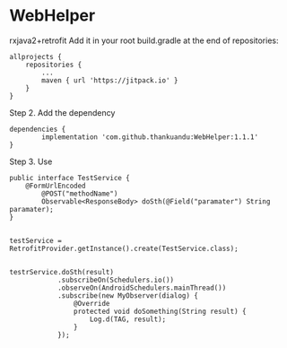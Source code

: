 # WebHelper
rxjava2+retrofit
Add it in your root build.gradle at the end of repositories:

	allprojects {
		repositories {
			...
			maven { url 'https://jitpack.io' }
		}
	}
Step 2. Add the dependency

	dependencies {
	        implementation 'com.github.thankuandu:WebHelper:1.1.1'
	}



Step 3. Use

	public interface TestService {
   		@FormUrlEncoded
    		@POST("methodName")
    		Observable<ResponseBody> doSth(@Field("paramater") String paramater);
	}


	testService = RetrofitProvider.getInstance().create(TestService.class);


	testrService.doSth(result)
                .subscribeOn(Schedulers.io())
                .observeOn(AndroidSchedulers.mainThread())
                .subscribe(new MyObserver(dialog) {
                    @Override
                    protected void doSomething(String result) {
                        Log.d(TAG, result);
                    }
                });

